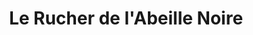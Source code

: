 ---
title: "Le Rucher de l'Abeille Noire"
url: /le-palais/le-rucher-de-labeille-noire/
shop: Hofladen
---